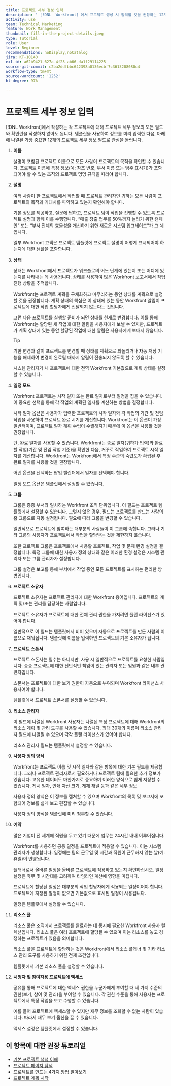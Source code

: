 ```yaml
---
title: 프로젝트 세부 정보 입력
description: ' [!DNL  Workfront] 에서 프로젝트 생성 시 입력할 것을 권장하는 12개의 프로젝트 세부 정보 필드에 대해 알아봅니다.'
activity: use
team: Technical Marketing
feature: Work Management
thumbnail: fill-in-the-project-details.jpeg
type: Tutorial
role: User
level: Beginner
recommendations: noDisplay,noCatalog
jira: KT-10140
exl-id: a62b9421-627a-4f23-ab66-da1f29114225
source-git-commit: c2ba2ddfbbc642398a0136ecbf7c3613208080c4
workflow-type: tm+mt
source-wordcount: '1252'
ht-degree: 97%

---
```


# 프로젝트 세부 정보 입력

[!DNL  Workfront]에서 작성하는 각 프로젝트에 대해 프로젝트 세부 정보의 모든 필드와 확인란을 작성하지 않아도 됩니다. 템플릿을 사용하여 정보를 미리 입력한 다음, 아래에 나열된 가장 중요한 12개의 프로젝트 세부 정보 필드로 관심을 돌립니다.

1. **이름**

   설명이 포함된 프로젝트 이름으로 모든 사람이 프로젝트의 목적을 확인할 수 있습니다. 프로젝트 이름에 특정 정보(예: 참조 번호, 부서 이름 또는 범주 표시기)가 포함되어야 할 수 있는 조직의 프로젝트 명명 규칙을 따라야 합니다.


1. **설명**

   여러 사람이 한 프로젝트에서 작업할 때 프로젝트 관리자인 귀하는 모든 사람이 프로젝트의 목적과 기대치를 파악하고 있는지 확인해야 합니다.

   기본 정보를 제공하고, 질문에 답하고, 프로젝트 팀이 작업을 진행할 수 있도록 프로젝트 설명과 함께 이를 수행합니다. “매출 창출 업무를 50%까지 늘리기 위한 캠페인” 또는 “부서 전체의 효율성을 개선하기 위한 새로운 시스템 업그레이드”가 그 예입니다.

   일부 Workfront 고객은 프로젝트 템플릿에 프로젝트 설명이 어떻게 표시되어야 하는지에 대한 샘플을 포함합니다.

1. **상태**

   상태는 Workfront에서 프로젝트가 워크플로의 어느 단계에 있는지 또는 어디에 있는지를 나타내는 데 사용됩니다. 상태를 사용하여 많은 Workfront 보고서에서 작업 진행 상황을 추적합니다.

   Workfront는 프로젝트 계획을 구체화하고 마무리하는 동안 상태를 계획으로 설정할 것을 권장합니다. 계획 상태의 핵심은 이 상태에 있는 동안 Workfront 알림이 프로젝트에 대한 작업 할당자에게 전달되지 않는다는 것입니다.

   그런 다음 프로젝트를 실행할 준비가 되면 상태를 현재로 변경합니다. 이를 통해 Workfront는 할당된 새 작업에 대한 알림을 사용자에게 보낼 수 있지만, 프로젝트가 계획 상태에 있는 동안 할당된 작업에 대한 알림은 사용자에게 보내지 않습니다.

   >[!TIP]
   >
   >  기한 변경과 같이 프로젝트를 변경할 때 상태를 계획으로 되돌리거나 자동 저장 기능을 해제하여 변경이 완료될 때까지 알림이 전송되지 않도록 할 수 있습니다.

   시스템 관리자가 새 프로젝트에 대한 전역 Workfront 기본값으로 계획 상태를 설정할 수 있습니다.

1. **일정 모드**

   Workfront 프로젝트는 시작 일자 또는 완료 일자로부터 일정을 잡을 수 있습니다. 이 중요한 선택을 통해 각 작업의 계획된 일자를 계산하는 방법을 결정합니다.

   시작 일자 옵션은 사용자가 입력한 프로젝트의 시작 일자와 각 작업의 기간 및 전임 작업을 사용하여 프로젝트 완료 시기를 계산합니다. Workfront는 이 옵션이 가장 일반적이며, 프로젝트 일자 계획 수립이 수월해지기 때문에 이 옵션을 사용할 것을 권장합니다.

   단, 완료 일자를 사용할 수 있습니다. Workfront는 종료 일자(귀하가 입력)와 완료할 작업(기간 및 전임 작업 기준)을 확인한 다음, 거꾸로 작업하여 프로젝트 시작 일자를 계산합니다. Workfront는 Workfront에서 특정 수준의 숙련도가 확립된 후 완료 일자를 사용할 것을 권장합니다.

   어떤 옵션을 선택하든 팝업 캘린더에서 일자를 선택해야 합니다.

   일정 모드 옵션은 템플릿에서 설정할 수 있습니다.

1. **그룹**

   그룹은 종종 부서와 일치하는 Workfront 조직 단위입니다. 이 필드는 프로젝트 템플릿에서 설정할 수 있습니다. 그렇지 않은 경우, 필드는 프로젝트를 만드는 사람의 홈 그룹으로 자동 설정됩니다. 필요에 따라 그룹을 변경할 수 있습니다.

   일반적으로 프로젝트에 참여하는 대부분의 사람들이 이 그룹에 속합니다. 그러나 기타 그룹의 사용자가 프로젝트에서 작업을 할당받는 것을 제한하지 않습니다.

   또한 프로젝트 그룹은 프로젝트에서 사용할 프로젝트, 작업 및 문제 환경 설정을 결정합니다. 특정 그룹에 대한 사용자 정의 상태와 같은 이러한 환경 설정은 시스템 관리자 또는 그룹 관리자가 설정합니다.

   그룹 설정은 보고를 통해 부서에서 작업 중인 모든 프로젝트를 표시하는 편리한 방법입니다.

1. **프로젝트 소유자**

   프로젝트 소유자는 프로젝트 관리자에 대한 Workfront 용어입니다. 프로젝트의 계획 및/또는 관리를 담당하는 사람입니다.

   프로젝트 소유자가 프로젝트에 대한 전체 관리 권한을 가지려면 플랜 라이선스가 있어야 합니다.

   일반적으로 이 필드는 템플릿에서 비어 있으며 자동으로 프로젝트를 만든 사람의 이름으로 채워집니다. 템플릿에 이름을 입력하면 프로젝트의 기본 소유자가 됩니다.

1. **프로젝트 스폰서**

   프로젝트 스폰서는 필수는 아니지만, 사용 시 일반적으로 프로젝트를 요청한 사람입니다. 종종 프로젝트에 대한 전반적인 책임이 있는 관리자 또는 임원과 같은 내부 관련자입니다.

   스폰서는 프로젝트에 대한 보기 권한이 자동으로 부여되며 Workfront 라이선스 사용자여야 합니다.

   템플릿에서 프로젝트 스폰서를 설정할 수 있습니다.

1. **리소스 관리자**

   이 필드에 나열된 Workfront 사용자는 나열된 특정 프로젝트에 대해 Workfront의 리소스 계획 및 관리 도구를 사용할 수 있습니다. 최대 30개의 이름이 리소스 관리자 필드에 나열될 수 있으며 각각 플랜 라이선스가 있어야 합니다.

   리소스 관리자 필드는 템플릿에서 설정할 수 있습니다.

1. **사용자 정의 양식**

   Workfront는 프로젝트 이름 및 시작 일자와 같은 항목에 대한 기본 필드를 제공합니다. 그러나 프로젝트 관리자로서 필요하거나 프로젝트 팀에 필요한 추가 정보가 있습니다. 고유한 데이터도 마찬가지로 중요하며 이러한 양식으로 쉽게 저장할 수 있습니다. 게시 일자, 인쇄 자산 크기, 게재 채널 등과 같은 세부 정보

   사용자 정의 양식은 이 정보를 캡처할 수 있으며 Workfront의 목록 및 보고서에 포함되어 정보를 쉽게 보고 편집할 수 있습니다.

   사용자 정의 양식을 템플릿에 미리 첨부할 수 있습니다.

1. **예약**

   많은 기업이 전 세계에 직원을 두고 있기 때문에 업무는 24시간 내내 이루어집니다.

   Workfront를 사용하면 공통 일정을 프로젝트에 적용할 수 있습니다. 이는 시스템 관리자가 생성합니다. 일정에는 팀의 근무일 및 시간과 직원이 근무하지 않는 날(예: 휴일)이 반영됩니다.

   플래너로서 올바른 일정을 올바른 프로젝트에 적용하고 있는지 확인하십시오. 일정 설정은 휴무 및 시간대를 고려하여 타임라인 계산에 영향을 미칩니다.

   프로젝트에 할당된 일정은 대부분의 작업 할당자에게 적용되는 일정이어야 합니다. 프로젝트에 지정된 일정이 없으면 기본값으로 표시된 일정이 사용됩니다.

   일정은 템플릿에서 설정할 수 있습니다.

1. **리소스 풀**

   리소스 풀은 조직에서 프로젝트를 완료하는 데 동시에 필요한 Workfront 사용자 컬렉션입니다. 리소스 풀은 여러 프로젝트에 할당될 수 있으며 이는 리소스를 놓고 경쟁하는 프로젝트가 있음을 의미합니다.

   리소스 풀을 프로젝트에 할당하는 것은 Workfront에서 리소스 플래너 및 기타 리소스 관리 도구를 사용하기 위한 전제 조건입니다.

   템플릿에서 기본 리소스 풀을 설정할 수 있습니다.

1. **시청자 및 참여자용 프로젝트에 액세스**

   공유를 통해 프로젝트에 대한 액세스 권한을 누군가에게 부여할 때 세 가지 수준의 권한(보기, 참여 및 관리)을 부여할 수 있습니다. 각 권한 수준을 통해 사용자는 프로젝트에서 특정 작업을 보고 수행할 수 있습니다.

   예를 들어 프로젝트에 액세스할 수 있지만 재무 정보를 조회할 수 없는 사람이 있습니다. 따라서 재무 보기 옵션을 끌 수 있습니다.

   액세스 설정은 템플릿에서 설정할 수 있습니다.

## 이 항목에 대한 권장 튜토리얼

* [기본 프로젝트 생성 이해](https://experienceleague.adobe.com/en/docs/workfront-learn/tutorials-workfront/manage-work/projects/understand-basic-project-creation)
* [프로젝트 페이지 탐색](https://experienceleague.adobe.com/en/docs/workfront-learn/tutorials-workfront/manage-work/projects/navigate-the-project-page)
* [프로젝트를 만드는 4가지 방법 알아보기](https://experienceleague.adobe.com/en/docs/workfront-learn/tutorials-workfront/manage-work/projects/understand-other-ways-to-create-projects)
* [프로젝트 계획 시작](https://experienceleague.adobe.com/en/docs/workfront-learn/tutorials-workfront/manage-work/projects/getting-started-plan-a-project)
